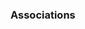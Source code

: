 <div id="title">

### Associations
</div>

<div id="body">

<include src="basic/container-inParent-asPanel.md" boilerplate />
<include src="navigability/container-inParent-asPanel.md" boilerplate />
<include src="roles/container-inParent-asPanel.md" boilerplate />
<include src="labels/container-inParent-asPanel.md" boilerplate />
<include src="multiplicity/container-inParent-asPanel.md" boilerplate />

</div>